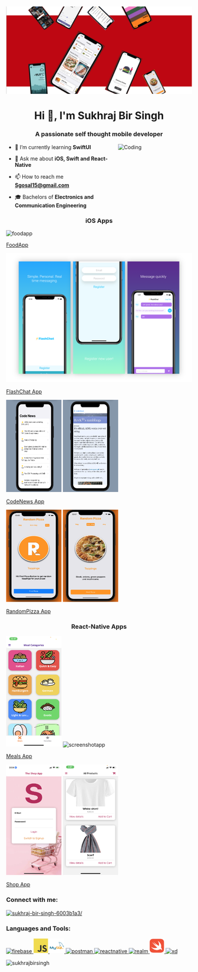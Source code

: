 
![](https://raw.githubusercontent.com/SukhrajBirSingh/FoodApp/main/23.png) 




<h1 align="center">Hi 👋, I'm Sukhraj Bir Singh</h1>
<h3 align="center">A passionate self thought mobile developer</h3>

<img align="right" alt="Coding" width="200" height ="150" src="https://cdn.dribbble.com/users/1162077/screenshots/4649464/skatter-programmer.gif">
 
- 🌱 I’m currently learning **SwiftUI**

- 💬 Ask me about **iOS, Swift and React-Native**

- 📫 How to reach me **Sgosal15@gmail.com**

- 🎓 Bachelors of **Electronics and Communication Engineering**


<h3 align = "center">iOS Apps</h3>
<div>
 <img alt = "foodapp" src = "https://github.com/SukhrajBirSingh/FoodApp/blob/main/foodApp.png?raw=true">
 <p><a href = "https://github.com/SukhrajBirSingh/FoodApp">FoodApp</a></p>
<img alt = "flashchatapp1" src = "https://github.com/SukhrajBirSingh/Flash-Chat-iOS13/blob/main/Screenshot/Apple%20iPhone%2011%20Pro%20Max%20Presentation-2.png?raw=true">
 <p><a href = "https://github.com/SukhrajBirSingh/Flash-Chat-iOS13">FlashChat App</a></p>
 <img alt = "codeNewsApp" width = "150" height = "250" src ="https://github.com/SukhrajBirSingh/CodeNews-SwiftUI/raw/main/Screenshot/1.png">
  <img alt = "codeNewsApp2" width = "150" height = "250" src = "https://github.com/SukhrajBirSingh/CodeNews-SwiftUI/raw/main/Screenshot/2.png">
 <p> <a href = "https://github.com/SukhrajBirSingh/CodeNews-SwiftUI">CodeNews App</a></p>
 <img alt = "RPApp" width = "150" height = "250" src = "https://github.com/SukhrajBirSingh/RandomPizza/raw/main/Screenshot/1.png">
 <img alt = "RPApp" width = "150" height = "250" src = "https://github.com/SukhrajBirSingh/RandomPizza/raw/main/Screenshot/3.png">
 <p><a href ="https://github.com/SukhrajBirSingh/RandomPizza">RandomPizza App</a></p>
 </div>

<div>
<h3 align = "center">React-Native Apps</h3>

<img alt = "screenshotapp" width = "150" height = "300" src = "https://raw.githubusercontent.com/SukhrajBirSingh/The_Meals_App/master/AppScreenshots/IMG_2839.jpg">
<img alt = "screenshotapp" width = "150" height = "300" src = "https://github.com/SukhrajBirSingh/The_Meals_App/blob/master/AppScreenshots/IMG_3134.PNG?raw=true">
 <p><a href = "https://github.com/SukhrajBirSingh/The_Meals_App">Meals App</a></p>
 <img alt = "shopApp" width = "150" height = "300" src ="https://raw.githubusercontent.com/SukhrajBirSingh/shopApp/master/AppScreenshots/IMG_3137.PNG">
  <img alt = "shopApp2" width = "150" height = "300" src = "https://raw.githubusercontent.com/SukhrajBirSingh/shopApp/master/AppScreenshots/IMG_3059.PNG">
 <p><a href = "https://github.com/SukhrajBirSingh/shopApp">Shop App</a></p>
</div>




<h3 align="left">Connect with me:</h3>
<p align="left">
<a href="https://linkedin.com/in/sukhraj-bir-singh-6003b1a3/" target="blank"><img align="center" src="https://raw.githubusercontent.com/rahuldkjain/github-profile-readme-generator/master/src/images/icons/Social/linked-in-alt.svg" alt="sukhraj-bir-singh-6003b1a3/" height="30" width="40" /></a>
</p>

<h3 align="left">Languages and Tools:</h3>
<p align="left"> <a href="https://firebase.google.com/" target="_blank" rel="noreferrer"> <img src="https://www.vectorlogo.zone/logos/firebase/firebase-icon.svg" alt="firebase" width="40" height="40"/> </a> <a href="https://developer.mozilla.org/en-US/docs/Web/JavaScript" target="_blank" rel="noreferrer"> <img src="https://raw.githubusercontent.com/devicons/devicon/master/icons/javascript/javascript-original.svg" alt="javascript" width="40" height="40"/> </a> <a href="https://www.mysql.com/" target="_blank" rel="noreferrer"> <img src="https://raw.githubusercontent.com/devicons/devicon/master/icons/mysql/mysql-original-wordmark.svg" alt="mysql" width="40" height="40"/> </a> <a href="https://postman.com" target="_blank" rel="noreferrer"> <img src="https://www.vectorlogo.zone/logos/getpostman/getpostman-icon.svg" alt="postman" width="40" height="40"/> </a> <a href="https://reactnative.dev/" target="_blank" rel="noreferrer"> <img src="https://reactnative.dev/img/header_logo.svg" alt="reactnative" width="40" height="40"/> </a> <a href="https://realm.io/" target="_blank" rel="noreferrer"> <img src="https://raw.githubusercontent.com/bestofjs/bestofjs-webui/8665e8c267a0215f3159df28b33c365198101df5/public/logos/realm.svg" alt="realm" width="40" height="40"/> </a> <a href="https://developer.apple.com/swift/" target="_blank" rel="noreferrer"> <img src="https://raw.githubusercontent.com/devicons/devicon/master/icons/swift/swift-original.svg" alt="swift" width="40" height="40"/> </a> <a href="https://www.adobe.com/products/xd.html" target="_blank" rel="noreferrer"> <img src="https://cdn.worldvectorlogo.com/logos/adobe-xd.svg" alt="xd" width="40" height="40"/> </a> </p>

<p><img align="center" src="https://github-readme-stats.vercel.app/api/top-langs?username=sukhrajbirsingh&show_icons=true&locale=en&layout=compact" alt="sukhrajbirsingh" /></p>

